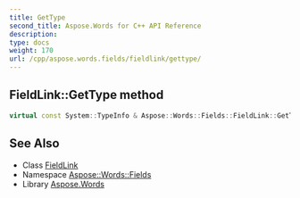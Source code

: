 ```yaml
---
title: GetType
second_title: Aspose.Words for C++ API Reference
description: 
type: docs
weight: 170
url: /cpp/aspose.words.fields/fieldlink/gettype/
---
```

## FieldLink::GetType method




```cpp
virtual const System::TypeInfo & Aspose::Words::Fields::FieldLink::GetType() const override
```

## See Also

* Class [FieldLink](../)
* Namespace [Aspose::Words::Fields](../../)
* Library [Aspose.Words](../../../)
